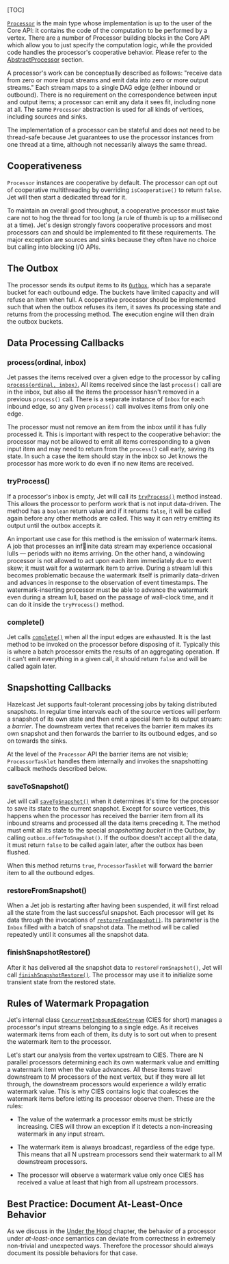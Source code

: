 [TOC]

[`Processor`](http://docs.hazelcast.org/docs/jet/latest-dev/javadoc/com/hazelcast/jet/core/Processor.html)
is the main type whose implementation is up to the user of the Core API:
it contains the code of the computation to be performed by a vertex.
There are a number of Processor building blocks in the Core API which
allow you to just specify the computation logic, while the provided code
handles the processor's cooperative behavior. Please refer to the
[AbstractProcessor](AbstractProcessor) section.

A processor's work can be conceptually described as follows: "receive
data from zero or more input streams and emit data into zero or more
output streams." Each stream maps to a single DAG edge (either inbound
or outbound). There is no requirement on the correspondence between
input and output items; a processor can emit any data it sees fit,
including none at all. The same `Processor` abstraction is used for all
kinds of vertices, including sources and sinks.

The implementation of a processor can be stateful and does not need to
be thread-safe because Jet guarantees to use the processor instances
from one thread at a time, although not necessarily always the same
thread.

## Cooperativeness

`Processor` instances are cooperative by default. The processor can opt
out of cooperative multithreading by overriding `isCooperative()` to
return `false`. Jet will then start a dedicated thread for it.

To maintain an overall good throughput, a cooperative processor must
take care not to hog the thread for too long (a rule of thumb is up to a
millisecond at a time). Jet's design strongly favors cooperative
processors and most processors can and should be implemented to fit
these requirements. The major exception are sources and sinks because
they often have no choice but calling into blocking I/O APIs.

## The Outbox

The processor sends its output items to its
[`Outbox`,](http://docs.hazelcast.org/docs/jet/latest-dev/javadoc/com/hazelcast/jet/core/Outbox.html)
which has a separate bucket for each outbound edge. The buckets have
limited capacity and will refuse an item when full. A cooperative
processor should be implemented such that when the outbox refuses its
item, it saves its processing state and returns from the processing method. The execution engine will then drain the outbox buckets.

## Data Processing Callbacks

### process(ordinal, inbox)

Jet passes the items received over a given edge to the processor by
calling
[`process(ordinal, inbox)`.](http://docs.hazelcast.org/docs/jet/latest-dev/javadoc/com/hazelcast/jet/core/Processor.html#process-int-com.hazelcast.jet.core.Inbox-)
All items received since the last `process()` call are in the inbox, but
also all the items the processor hasn't removed in a previous
`process()` call. There is a separate instance of `Inbox` for each
inbound edge, so any given `process()` call involves items from only one
edge.

The processor must not remove an item from the inbox until it has fully processed it. This is important with respect to the cooperative
behavior: the processor may not be allowed to emit all items
corresponding to a given input item and may need to return from the
`process()` call early, saving its state. In such a case the item should
stay in the inbox so Jet knows the processor has more work to do even if
no new items are received.

### tryProcess()

If a processor's inbox is empty, Jet will call its
[`tryProcess()`](http://docs.hazelcast.org/docs/jet/latest-dev/javadoc/com/hazelcast/jet/core/Processor.html#tryProcess--)
method instead. This allows the processor to perform work that is not
input data-driven. The method has a `boolean` return value and if it
returns `false`, it will be called again before any other methods are
called. This way it can retry emitting its output until the outbox
accepts it.

An important use case for this method is the emission of watermark
items. A job that processes an infinite data stream may experience
occasional lulls &mdash; periods with no items arriving. On the other
hand, a windowing processor is not allowed to act upon each item
immediately due to event skew; it must wait for a watermark item to
arrive. During a stream lull this becomes problematic because the
watermark itself is primarily data-driven and advances in response to
the observation of event timestamps. The watermark-inserting processor
must be able to advance the watermark even during a stream lull, based
on the passage of wall-clock time, and it can do it inside the
`tryProcess()` method.

### complete()

Jet calls
[`complete()`](http://docs.hazelcast.org/docs/jet/latest-dev/javadoc/com/hazelcast/jet/core/Processor.html#complete--)
when all the input edges are exhausted. It is the last method to be
invoked on the processor before disposing of it. Typically this is where
a batch processor emits the results of an aggregating operation. If it
can't emit everything in a given call, it should return `false` and will
be called again later.

## Snapshotting Callbacks

Hazelcast Jet supports fault-tolerant processing jobs by taking
distributed snapshots. In regular time intervals each of the source
vertices will perform a snapshot of its own state and then emit a
special item to its output stream: a _barrier_. The downstream vertex
that receives the barrier item makes its own snapshot and then forwards
the barrier to its outbound edges, and so on towards the sinks.

At the level of the `Processor` API the barrier items are not visible;
`ProcessorTasklet` handles them internally and invokes the snapshotting
callback methods described below.

### saveToSnapshot()

Jet will call
[`saveToSnapshot()`](http://docs.hazelcast.org/docs/jet/latest-dev/javadoc/com/hazelcast/jet/core/Processor.html#saveToSnapshot--)
when it determines it's time for the processor to save its state to the
current snapshot. Except for source vertices, this happens when the
processor has received the barrier item from all its inbound streams and
processed all the data items preceding it. The method must emit all its
state to the special _snapshotting bucket_ in the Outbox, by calling
`outbox.offerToSnapshot()`. If the outbox doesn't accept all the data,
it must return `false` to be called again later, after the outbox has
been flushed.

When this method returns `true`, `ProcessorTasklet` will forward the
barrier item to all the outbound edges.

### restoreFromSnapshot()

When a Jet job is restarting after having been suspended, it will first
reload all the state from the last successful snapshot. Each processor
will get its data through the invocations of
[`restoreFromSnapshot()`](http://docs.hazelcast.org/docs/jet/latest-dev/javadoc/com/hazelcast/jet/core/Processor.html#restoreFromSnapshot-com.hazelcast.jet.core.Inbox-).
Its parameter is the `Inbox` filled with a batch of snapshot data. The
method will be called repeatedly until it consumes all the snapshot
data.

### finishSnapshotRestore()

After it has delivered all the snapshot data to `restoreFromSnapshot()`,
Jet will call
[`finishSnapshotRestore()`](http://docs.hazelcast.org/docs/jet/latest-dev/javadoc/com/hazelcast/jet/core/Processor.html#finishSnapshotRestore--).
The processor may use it to initialize some transient state from the
restored state.

## Rules of Watermark Propagation

Jet's internal class
[`ConcurrentInboundEdgeStream`](https://github.com/hazelcast/hazelcast-jet/blob/master/hazelcast-jet-core/src/main/java/com/hazelcast/jet/impl/execution/ConcurrentInboundEdgeStream.java)
(CIES for short) manages a processor's input streams belonging to a
single edge. As it receives watermark items from each of them, its duty
is to sort out when to present the watermark item to the processor. 

Let's start our analysis from the vertex upstream to CIES. There are N
parallel processors determining each its own watermark value and
emitting a watermark item when the value advances. All these items
travel downstream to M processors of the next vertex, but if they were
all let through, the downstream processors would experience a wildly
erratic watermark value. This is why CIES contains logic that coalesces
the watermark items before letting its processor observe them. These are
the rules:

* The value of the watermark a processor emits must be strictly
  increasing. CIES will throw an exception if it detects a
  non-increasing watermark in any input stream.

* The watermark item is always broadcast, regardless of the edge type.
  This means that all N upstream processors send their watermark to all
  M downstream processors.

* The processor will observe a watermark value only once CIES has
  received a value at least that high from all upstream processors.


## Best Practice: Document At-Least-Once Behavior

As we discuss in the
[Under the Hood](/Under_the_Hood/How_Infinite_Stream_Processing_Works_In_Jet#page_The+Pitfalls+of+At-Least-Once+Processing)
chapter, the behavior of a processor under _at-least-once_ semantics can deviate from correctness in extremely non-trivial and unexpected ways. Therefore the processor should always document its possible behaviors for that case.

